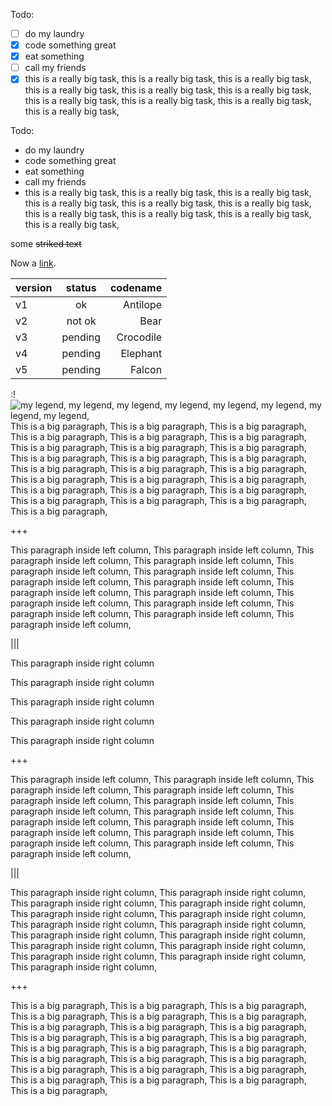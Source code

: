 
Todo:
- [ ] do my laundry 
- [x] code something great
- [x] eat something
- [ ] call my friends
- [x] this is a really big task, this is a really big task, this is a really big task, this is a really big task, this is a really big task,
  this is a really big task, this is a really big task, this is a really big task, this is a really big task, this is a really big task, 

Todo:
- do my laundry 
- code something great
- eat something
- call my friends
- this is a really big task, this is a really big task, this is a really big task, this is a really big task, this is a really big task,
  this is a really big task, this is a really big task, this is a really big task, this is a really big task, this is a really big task, 

some ~~striked text~~

Now a [link](https://github.com/cronvel/terminal-kit).

| version | status | codename |
| :--- | :---: | ---: |
| v1 | ok | Antilope |
| v2 | not ok | Bear |
| v3 | pending | Crocodile |
| v4 | pending | Elephant |
| v5 | pending | Falcon |

:!![my legend, my legend, my legend, my legend, my legend, my legend, my legend, my legend, ](http://blog.soulserv.net/content/images/2015/11/exit1.jpg)
This is a big paragraph, This is a big paragraph, This is a big paragraph, This is a big paragraph, This is a big paragraph, 
This is a big paragraph, This is a big paragraph, This is a big paragraph, This is a big paragraph, This is a big paragraph, 
This is a big paragraph, This is a big paragraph, This is a big paragraph, This is a big paragraph, This is a big paragraph, 
This is a big paragraph, This is a big paragraph, This is a big paragraph, This is a big paragraph, This is a big paragraph, 
This is a big paragraph, This is a big paragraph, This is a big paragraph, This is a big paragraph, This is a big paragraph, 

+++

This paragraph inside left column, This paragraph inside left column, This paragraph inside left column,
This paragraph inside left column, This paragraph inside left column, This paragraph inside left column,
This paragraph inside left column, This paragraph inside left column, This paragraph inside left column,
This paragraph inside left column, This paragraph inside left column, This paragraph inside left column,
This paragraph inside left column, This paragraph inside left column, This paragraph inside left column,

|||

This paragraph inside right column

This paragraph inside right column

This paragraph inside right column

This paragraph inside right column

This paragraph inside right column

+++

This paragraph inside left column, This paragraph inside left column, This paragraph inside left column,
This paragraph inside left column, This paragraph inside left column, This paragraph inside left column,
This paragraph inside left column, This paragraph inside left column, This paragraph inside left column,
This paragraph inside left column, This paragraph inside left column, This paragraph inside left column,
This paragraph inside left column, This paragraph inside left column, This paragraph inside left column,

|||

This paragraph inside right column, This paragraph inside right column, This paragraph inside right column,
This paragraph inside right column, This paragraph inside right column, This paragraph inside right column,
This paragraph inside right column, This paragraph inside right column, This paragraph inside right column,
This paragraph inside right column, This paragraph inside right column, This paragraph inside right column,
This paragraph inside right column, This paragraph inside right column, This paragraph inside right column,

+++

This is a big paragraph, This is a big paragraph, This is a big paragraph, This is a big paragraph, This is a big paragraph, 
This is a big paragraph, This is a big paragraph, This is a big paragraph, This is a big paragraph, This is a big paragraph, 
This is a big paragraph, This is a big paragraph, This is a big paragraph, This is a big paragraph, This is a big paragraph, 
This is a big paragraph, This is a big paragraph, This is a big paragraph, This is a big paragraph, This is a big paragraph, 
This is a big paragraph, This is a big paragraph, This is a big paragraph, This is a big paragraph, This is a big paragraph, 

